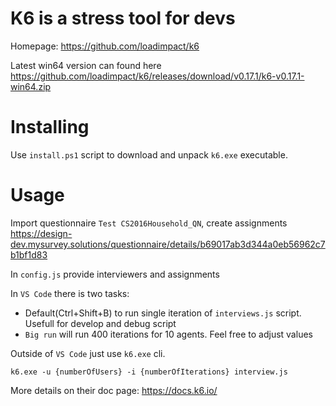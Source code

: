 K6 is a stress tool for devs 
===========
Homepage: https://github.com/loadimpact/k6

Latest win64 version can found here
https://github.com/loadimpact/k6/releases/download/v0.17.1/k6-v0.17.1-win64.zip

Installing
==========

Use `install.ps1` script to download and unpack `k6.exe` executable.

Usage
=====

Import questionnaire `Test CS2016Household_QN`, create assignments https://design-dev.mysurvey.solutions/questionnaire/details/b69017ab3d344a0eb56962c7b1bf1d83

In `config.js` provide interviewers and assignments

In `VS Code` there is two tasks:
- Default(Ctrl+Shift+B) to run single iteration of `interviews.js` script. Usefull for develop and debug script
- `Big run` will run 400 iterations for 10 agents. Feel free to adjust values

Outside of `VS Code` just use `k6.exe` cli.

`k6.exe -u {numberOfUsers} -i {numberOfIterations} interview.js`

More details on their doc page: https://docs.k6.io/